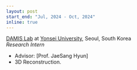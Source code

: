 ```yaml
---
layout: post
start_end: "Jul, 2024 - Oct, 2024"
inline: true
---
```


[DAMIS Lab](https://sites.google.com/view/damislab) at [Yonsei University](https://www.yonsei.ac.kr/sc/index.do), Seoul, South Korea \
*Research Intern*
- Advisor: [Prof. JaeSang Hyun] 
- 3D Reconstruction. 
